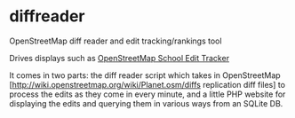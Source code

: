 # diffreader
OpenStreetMap diff reader and edit tracking/rankings tool

Drives displays such as [OpenStreetMap School Edit Tracker](http://harrywood.dev.openstreetmap.org/diffreader/schools/)

It comes in two parts: the diff reader script which takes in OpenStreetMap [http://wiki.openstreetmap.org/wiki/Planet.osm/diffs replication diff files] to process the edits as they come in every minute, and a little PHP website for displaying the edits and querying them in various ways from an SQLite DB.
